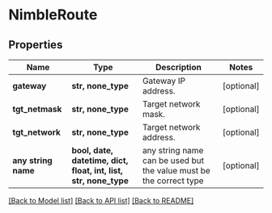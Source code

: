 # NimbleRoute


## Properties
Name | Type | Description | Notes
------------ | ------------- | ------------- | -------------
**gateway** | **str, none_type** | Gateway IP address. | [optional] 
**tgt_netmask** | **str, none_type** | Target network mask. | [optional] 
**tgt_network** | **str, none_type** | Target network address. | [optional] 
**any string name** | **bool, date, datetime, dict, float, int, list, str, none_type** | any string name can be used but the value must be the correct type | [optional]

[[Back to Model list]](../README.md#documentation-for-models) [[Back to API list]](../README.md#documentation-for-api-endpoints) [[Back to README]](../README.md)


